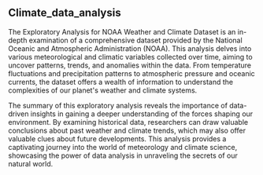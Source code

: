 ## Climate_data_analysis

The Exploratory Analysis for NOAA Weather and Climate Dataset is an in-depth examination of a comprehensive dataset provided by the National Oceanic and Atmospheric Administration (NOAA). This analysis delves into various meteorological and climatic variables collected over time, aiming to uncover patterns, trends, and anomalies within the data. From temperature fluctuations and precipitation patterns to atmospheric pressure and oceanic currents, the dataset offers a wealth of information to understand the complexities of our planet's weather and climate systems.

The summary of this exploratory analysis reveals the importance of data-driven insights in gaining a deeper understanding of the forces shaping our environment. By examining historical data, researchers can draw valuable conclusions about past weather and climate trends, which may also offer valuable clues about future developments. This analysis provides a captivating journey into the world of meteorology and climate science, showcasing the power of data analysis in unraveling the secrets of our natural world.
